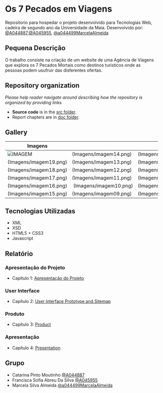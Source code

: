 # Os 7 Pecados em Viagens

Repositorio para hospedar o projeto desenvolvido para Tecnologias Web, cadeira de segundo ano da Universidade da Maia. Desenvolvido por: [@A044887](https://github.com/A044887),[@A045955](https://github.com/A045955), [@a044499MarcelaAlmeida](https://github.com/a044499MarcelaAlmeida)

## Pequena Descrição
O trabalho consiste na criação de um website de uma Agência de Viagens que explora os 7 Pecados Mortais como destinos turisticos onde as pessoas podem usufruir das disferentes ofertas.


## Repository organization

_Please help reader navigate around describing how the repository is organized by providing links_
* **Source code** is in the [src folder](src/).
* Report chapters are in [doc folder](doc/).

## Gallery

| Imagens                  |                        |                        |
|--------------------------|------------------------|------------------------|
| ![IMAGEM](Imagens/imagem20)| (Imagens/imagem14.png) | (Imagens/imagem08.png) |
| (Imagens/imagem19.png)   | (Imagens/imagem13.png) | (Imagens/imagem07.png) |
| (Imagens/imagem18.png)   | (Imagens/imagem12.png) | (Imagens/imagem06.png) |
| (Imagens/imagem17.png)   | (Imagens/imagem11.png) | (Imagens/imagem05.png) |
| (Imagens/imagem16.png)   | (Imagens/imagem10.png) | (Imagens/imagem04.png) |
| (Imagens/imagem15.png)   | (Imagens/imagem09.png) | (Imagens/imagem03.png) |
## Tecnologias Utilizadas 

* XML
* XSD
* HTML5 + CSS3
* Javascript

## Relatório

### Apresentação do Projeto
* Capítulo 1: [Apresentação do Projeto](Apresentação.md)
### User Interface 
* Capítulo 2: [User Interface Prototype and Sitemap](doc/c2.md)
### Produto
* Capítulo 3: [Product](doc/c3.md)
### Apresentação
* Capítulo 4: [Presentation](doc/c4.md)

## Grupo
* Catarina Pinto Moutinho [@A044887](https://github.com/A044887)
* Francisca Sofia Abreu Da Silva [@A045955](https://github.com/A045955)
* Marcela Silva Almeida [@a044499MarcelaAlmeida](https://github.com/a044499MarcelaAlmeida)
